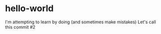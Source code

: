 # hello-world
I'm attempting to learn by doing (and sometimes make mistakes)
Let's call this commit #2


